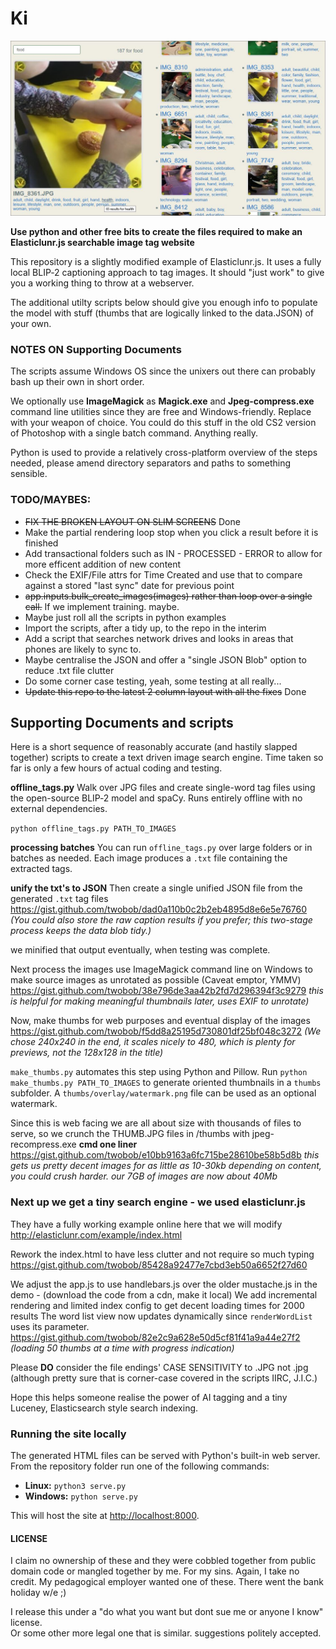 # Ki


![SCREENSHOT](https://raw.githubusercontent.com/twobob/Ki/master/2ColumnScreenshot.JPG "Screenshot of example implementation")

__Use python and other free bits to create the files required to make an Elasticlunr.js searchable image tag website__

This repository is a slightly modified example of Elasticlunr.js. It uses a fully local BLIP‑2 captioning approach to tag images.
It should "just work" to give you a working thing to throw at a webserver.

The additional utilty scripts below should give you enough info to populate the model with stuff (thumbs that are logically linked to the data.JSON) of your own.  

### NOTES ON Supporting Documents 
The scripts assume Windows OS since the unixers out there can probably bash up their own in short order.

We optionally use __ImageMagick__ as __Magick.exe__ and __Jpeg-compress.exe__ command line utilities since they are free and Windows-friendly. Replace with your weapon of choice. You could do this stuff in the old CS2 version of Photoshop with a single batch command.
Anything really.  

Python is used to provide a relatively cross-platform overview of the steps needed, please amend directory separators and paths to something sensible.  

### TODO/MAYBES: 
* ~~FIX THE BROKEN LAYOUT ON SLIM SCREENS~~ Done
* Make the partial rendering loop stop when you click a result before it is finished
* Add transactional folders such as IN - PROCESSED - ERROR to allow for more efficent addition of new content
* Check the EXIF/File attrs for Time Created and use that to compare against a stored "last sync" date for previous point
* ~~app.inputs.bulk_create_images(images)  rather than loop over a single call.~~ If we implement training. maybe.
* Maybe just roll all the scripts in python examples
* Import the scripts, after a tidy up, to the repo in the interim
* Add a script that searches network drives and looks in areas that phones are likely to sync to.
* Maybe centralise the JSON and offer a "single JSON Blob" option to reduce .txt file clutter
* Do some corner case testing, yeah, some testing at all really...
* ~~Update this repo to the latest 2 column layout with all the fixes~~ Done

## Supporting Documents and scripts

Here is a short sequence of reasonably accurate (and hastily slapped together) scripts to create a text driven image search engine.
Time taken so far is only a few hours of actual coding and testing.  

__offline_tags.py__
Walk over JPG files and create single-word tag files using the open-source BLIP‑2 model and spaCy.
Runs entirely offline with no external dependencies.

`python offline_tags.py PATH_TO_IMAGES`

__processing batches__
You can run `offline_tags.py` over large folders or in batches as needed. Each image
produces a `.txt` file containing the extracted tags.

__unify the txt's to JSON__
Then create a single unified JSON file from the generated `.txt` tag files
<https://gist.github.com/twobob/dad0a110b0c2b2eb4895d8e6e5e76760>
_(You could also store the raw caption results if you prefer; this two-stage process keeps the data blob tidy.)_

we minified that output eventually, when testing was complete.

Next process the images
use ImageMagick command line on Windows to make source images as unrotated as possible (Caveat emptor, YMMV)
<https://gist.github.com/twobob/38e796de3aa42b2fd7d296394f3c9279>
_this is helpful for making meaningful thumbnails later, uses EXIF to unrotate)_  

Now, make thumbs for web purposes and eventual display of the images
<https://gist.github.com/twobob/f5dd8a25195d730801df25bf048c3272>
_(We chose 240x240 in the end, it scales nicely to 480, which is plenty for previews, not the 128x128 in the title)_

`make_thumbs.py` automates this step using Python and Pillow. Run
`python make_thumbs.py PATH_TO_IMAGES` to generate oriented thumbnails in a
`thumbs` subfolder. A `thumbs/overlay/watermark.png` file can be used as an
optional watermark.

Since this is web facing we are all about size with thousands of files to serve,
so we crunch the THUMB.JPG files in /thumbs with jpeg-recompress.exe
__cmd one liner__  <https://gist.github.com/twobob/e10bb9163a6fc715be28610be58b5d8b>
_this gets us pretty decent images for as little as 10-30kb depending on content, you could crush harder.
our 7GB of images are now about 40Mb_

### Next up we get a tiny search engine - we used elasticlunr.js

They have a fully working example online here that we will modify
<http://elasticlunr.com/example/index.html>  

Rework the index.html to have less clutter and not require so much typing
<https://gist.github.com/twobob/85428a92477e7cbd3eb50a6652f27d60>  

We adjust the app.js to use handlebars.js over the older mustache.js in the demo - (download the code from a cdn, make it local)
We add incremental rendering and limited index config to get decent loading times for 2000 results
The word list view now updates dynamically since `renderWordList` uses its parameter.
<https://gist.github.com/twobob/82e2c9a628e50d5cf81f41a9a44e27f2>
_(loading 50 thumbs at a time with progress indication)_

Please __DO__ consider the file endings' CASE SENSITIVITY to .JPG not .jpg  
(although pretty sure that is corner-case covered in the scripts IIRC, J.I.C.)  

Hope this helps someone realise the power of AI tagging and a tiny Luceney, Elasticsearch style search indexing.

### Running the site locally

The generated HTML files can be served with Python's built-in web server.
From the repository folder run one of the following commands:

 - **Linux:** `python3 serve.py`
 - **Windows:** `python serve.py`

This will host the site at <http://localhost:8000>.

#### LICENSE

I claim no ownership of these and they were cobbled together from public domain code or mangled together by me. For my sins. 
Again, I take no credit. My pedagogical employer wanted one of these. There went the bank holiday w/e ;)  

I release this under a "do what you want but dont sue me or anyone I know" license.  
Or some other more legal one that is similar. suggestions politely accepted.  
  
